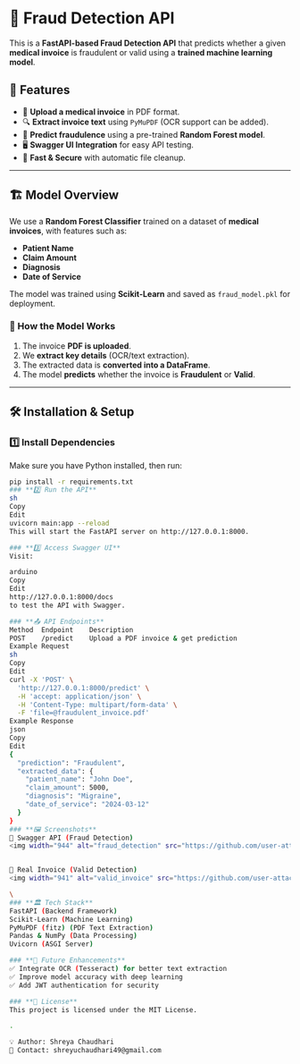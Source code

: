
# 🏥 Fraud Detection API

This is a **FastAPI-based Fraud Detection API** that predicts whether a given **medical invoice** is fraudulent or valid using a **trained machine learning model**.

## 🚀 Features
- 📄 **Upload a medical invoice** in PDF format.
- 🔍 **Extract invoice text** using `PyMuPDF` (OCR support can be added).
- 🤖 **Predict fraudulence** using a pre-trained **Random Forest model**.
- 🖥️ **Swagger UI Integration** for easy API testing.
- 📂 **Fast & Secure** with automatic file cleanup.

---

## 🏗️ Model Overview
We use a **Random Forest Classifier** trained on a dataset of **medical invoices**, with features such as:
- **Patient Name**
- **Claim Amount**
- **Diagnosis**
- **Date of Service**

The model was trained using **Scikit-Learn** and saved as `fraud_model.pkl` for deployment.

### **🔧 How the Model Works**
1. The invoice **PDF is uploaded**.
2. We **extract key details** (OCR/text extraction).
3. The extracted data is **converted into a DataFrame**.
4. The model **predicts** whether the invoice is **Fraudulent** or **Valid**.

---

## 🛠️ Installation & Setup
### **1️⃣ Install Dependencies**
Make sure you have Python installed, then run:
```sh
pip install -r requirements.txt
### **2️⃣ Run the API**
sh
Copy
Edit
uvicorn main:app --reload
This will start the FastAPI server on http://127.0.0.1:8000.

### **3️⃣ Access Swagger UI**
Visit:

arduino
Copy
Edit
http://127.0.0.1:8000/docs
to test the API with Swagger.

### **📤 API Endpoints**
Method	Endpoint	Description
POST	/predict	Upload a PDF invoice & get prediction
Example Request
sh
Copy
Edit
curl -X 'POST' \
  'http://127.0.0.1:8000/predict' \
  -H 'accept: application/json' \
  -H 'Content-Type: multipart/form-data' \
  -F 'file=@fraudulent_invoice.pdf'
Example Response
json
Copy
Edit
{
  "prediction": "Fraudulent",
  "extracted_data": {
    "patient_name": "John Doe",
    "claim_amount": 5000,
    "diagnosis": "Migraine",
    "date_of_service": "2024-03-12"
  }
}
### **🖼️ Screenshots**
📌 Swagger API (Fraud Detection)
<img width="944" alt="fraud_detection" src="https://github.com/user-attachments/assets/d9eaf72e-68d0-44a1-8ff4-45cc442ba80c" />


📌 Real Invoice (Valid Detection)
<img width="941" alt="valid_invoice" src="https://github.com/user-attachments/assets/9c5488ad-04a7-4c14-8d0d-c9402e4f768b" />

\
### **🏛️ Tech Stack**
FastAPI (Backend Framework)
Scikit-Learn (Machine Learning)
PyMuPDF (fitz) (PDF Text Extraction)
Pandas & NumPy (Data Processing)
Uvicorn (ASGI Server)

### **📌 Future Enhancements**
✅ Integrate OCR (Tesseract) for better text extraction
✅ Improve model accuracy with deep learning
✅ Add JWT authentication for security

### **📜 License**
This project is licensed under the MIT License.

.

💡 Author: Shreya Chaudhari
📧 Contact: shreyuchaudhari49@gmail.com
